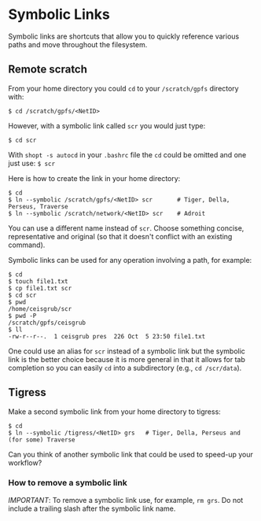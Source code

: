 # Symbolic Links

Symbolic links are shortcuts that allow you to quickly reference various paths and move throughout the filesystem.

## Remote scratch

From your home directory you could `cd` to your `/scratch/gpfs` directory with:

```
$ cd /scratch/gpfs/<NetID>
```

However, with a symbolic link called `scr` you would just type:

```
$ cd scr
```

With `shopt -s autocd` in your `.bashrc` file the `cd` could be omitted and one just use: `$ scr` 

Here is how to create the link in your home directory:

```
$ cd
$ ln --symbolic /scratch/gpfs/<NetID> scr       # Tiger, Della, Perseus, Traverse
$ ln --symbolic /scratch/network/<NetID> scr    # Adroit
```

You can use a different name instead of `scr`. Choose something concise, representative and original (so that it doesn't conflict with an existing command).

Symbolic links can be used for any operation involving a path, for example:

```
$ cd
$ touch file1.txt
$ cp file1.txt scr
$ cd scr
$ pwd
/home/ceisgrub/scr
$ pwd -P
/scratch/gpfs/ceisgrub
$ ll
-rw-r--r--.  1 ceisgrub pres  226 Oct  5 23:50 file1.txt
```

One could use an alias for `scr` instead of a symbolic link but the symbolic link is the better choice because it is more general in that it allows for tab completion so you can easily `cd` into a subdirectory (e.g., `cd /scr/data`).

## Tigress

Make a second symbolic link from your home directory to tigress:

```
$ cd
$ ln --symbolic /tigress/<NetID> grs   # Tiger, Della, Perseus and (for some) Traverse
```

Can you think of another symbolic link that could be used to speed-up your workflow?

### How to remove a symbolic link

*IMPORTANT*: To remove a symbolic link use, for example, `rm grs`. Do not include a trailing slash after the symbolic link name.
